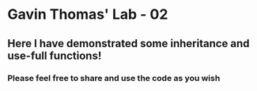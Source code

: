 # Gavin Thomas' Lab - 02 #
## Here I have demonstrated some inheritance and use-full functions! ##

### Please feel free to share and use the code as you wish ###
